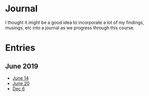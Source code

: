 # Journal

I thought it might be a good idea to incorporate a lot of my findings, musings, etc into a journal as we progress through this course.

# Entries

## June 2019
- [June 14](../Journal/June_14.md)
- [June 20](../Journal/June_20.md)
- [Dec 6](../Journal/Dec_6.md)